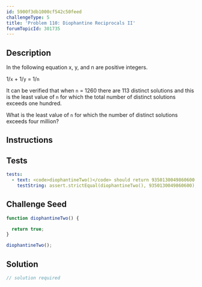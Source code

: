 ```yaml
---
id: 5900f3db1000cf542c50feed
challengeType: 5
title: 'Problem 110: Diophantine Reciprocals II'
forumTopicId: 301735
---
```


## Description

<section id='description'>

In the following equation x, y, and n are positive integers.

1/`x` + 1/`y` = 1/`n`

It can be verified that when `n` = 1260 there are 113 distinct solutions and this is the least value of `n` for which the total number of distinct solutions exceeds one hundred.

What is the least value of `n` for which the number of distinct solutions exceeds four million?

</section>

## Instructions

<section id='instructions'>

</section>

## Tests

<section id='tests'>

```yml
tests:
  - text: <code>diophantineTwo()</code> should return 9350130049860600.
    testString: assert.strictEqual(diophantineTwo(), 9350130049860600);

```

</section>

## Challenge Seed

<section id='challengeSeed'>

<div id='js-seed'>

```js
function diophantineTwo() {

  return true;
}

diophantineTwo();
```

</div>

</section>

## Solution

<section id='solution'>

```js
// solution required
```

</section>
